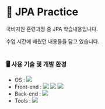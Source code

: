 # 📙 JPA Practice

국비지원 훈련과정 중 JPA 학습내용입니다.

수업 시간에 배웠던 내용들을 담고 있습니다.
<br><br>

### 🖥 사용 기술 및 개발 환경
* OS : <img src="https://img.shields.io/badge/windows 11-0078D4?style=for-the-badge&logo=windows11&logoColor=white">
* Front-end : <img src="https://img.shields.io/badge/HTML5-E34F26?style=for-the-badge&logo=HTML5&logoColor=white"> <img src="https://img.shields.io/badge/CSS3-1572B6?style=for-the-badge&logo=CSS3&logoColor=white"> <img src="https://img.shields.io/badge/JavaScript-F7DF1E?style=for-the-badge&logo=JavaScript&logoColor=black"> 
* Back-end : <img src="https://img.shields.io/badge/Java-3776AB?style=for-the-badge&logo=Java&logoColor=white">
* Tools : <img src="https://img.shields.io/badge/Eclipse IDE-2C2255?style=for-the-badge&logo=Eclipse IDE&logoColor=white">
